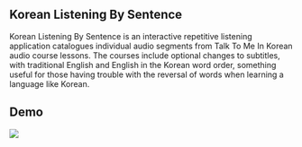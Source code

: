## Korean Listening By Sentence

Korean Listening By Sentence is an interactive repetitive listening application catalogues individual audio segments from Talk To Me In Korean
audio course lessons. The courses include optional changes to subtitles, with traditional English and English in the Korean word order, something
useful for those having trouble with the reversal of words when learning a language like Korean.

## Demo

<kbd><img src="/src/images/korean_screen.gif" /></kbd>


